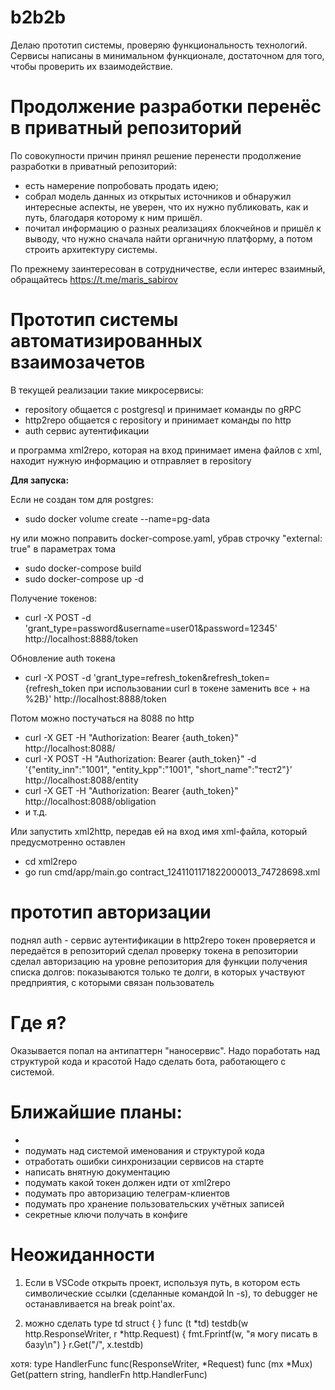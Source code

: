 # b2b2b

Делаю прототип системы, проверяю функциональность технологий.
Сервисы написаны в минимальном функционале, достаточном для того, чтобы проверить их взаимодействие.

# Продолжение разработки перенёс в приватный репозиторий

По совокупности причин принял решение перенести продолжение разработки в приватный репозиторий:
- есть намерение попробовать продать идею;
- собрал модель данных из открытых источников и обнаружил интересные аспекты, не уверен, что их нужно публиковать, как и путь, благодаря которому к ним пришёл.
- почитал информацию о разных реализациях блокчейнов и пришёл к выводу, что нужно сначала найти органичную платформу, а потом строить архитектуру системы.

По прежнему заинтересован в сотрудничестве, если интерес взаимный, обращайтесь https://t.me/maris_sabirov

# Прототип системы автоматизированных взаимозачетов

В текущей реализации такие микросервисы:
- repository общается с postgresql и принимает команды по gRPC
- http2repo общается с repository и принимает команды по http
- auth сервис аутентификации

и программа xml2repo, которая на вход принимает имена файлов с xml,
находит нужную информацию и отправляет в repository


**Для запуска:**

Если не создан том для postgres:
* sudo docker volume create --name=pg-data

ну или можно поправить docker-compose.yaml, убрав строчку "external: true" в параметрах тома

* sudo docker-compose build
* sudo docker-compose up -d

Получение токенов:
* curl -X POST -d 'grant_type=password&username=user01&password=12345' http://localhost:8888/token

Обновление auth токена
* curl -X POST -d 'grant_type=refresh_token&refresh_token={refresh_token при использовании curl в токене заменить все + на %2B}' http://localhost:8888/token


Потом можно постучаться на 8088 по http

* curl -X GET -H "Authorization: Bearer {auth_token}" http://localhost:8088/
* curl -X POST -H "Authorization: Bearer {auth_token}" -d '{"entity_inn":"1001", "entity_kpp":"1001", "short_name":"тест2"}' http://localhost:8088/entity
* curl -X GET -H "Authorization: Bearer {auth_token}" http://localhost:8088/obligation
* и т.д.

Или запустить xml2http, передав ей на вход имя xml-файла, который предусмотренно оставлен
* cd xml2repo
* go run cmd/app/main.go contract_1241101171822000013_74728698.xml






# прототип авторизации
поднял auth - сервис аутентификации
в http2repo токен проверяется и передаётся в репозиторий
сделал проверку токена в репозитории
сделал авторизацию на уровне репозитория для функции получения списка долгов:
показываются только те долги, в которых участвуют предприятия, с которыми связан пользователь


# Где я?
Оказывается попал на антипаттерн "наносервис".
Надо поработать над структурой кода и красотой
Надо сделать бота, работающего с системой.


# Ближайшие планы:
- 
- подумать над системой именования и структурой кода
- отработать ошибки синхронизации сервисов на старте
- написать внятную документацию
- подумать какой токен должен идти от xml2repo
- подумать про авторизацию телеграм-клиентов
- подумать про хранение пользовательских учётных записей
- секретные ключи получать в конфиге

# Неожиданности

1. Если в VSCode открыть проект, используя путь, в котором есть символические ссылки (сделанные командой ln -s), то debugger не останавливается на break point'ах.

2. можно сделать
type td struct {
}
func (t *td) testdb(w http.ResponseWriter, r *http.Request) {
	fmt.Fprintf(w, "я могу писать в базу\n")
}
r.Get("/", x.testdb)

хотя:
type HandlerFunc func(ResponseWriter, *Request)
func (mx *Mux) Get(pattern string, handlerFn http.HandlerFunc) 
